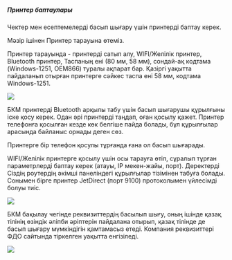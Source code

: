 ##### Принтер баптаулары

Чектер мен есептемелерді басып шығару үшін принтерді баптау керек.

Мәзір ішінен Принтер тарауына өтеміз.

Принтер тарауында - принтерді сатып алу, WIFI/Желілік принтер, Bluetooth принтер, Таспаның ені \(80 мм, 58 мм\), сондай-ақ кодтама \(Windows-1251, OEM866\) туралы ақпарат бар. Қазіргі уақытта пайдаланып отырған принтерге сәйкес таспа ені 58 мм, кодтама Windows-1251.

![](/assets/Simulator_Screen_Shot_-_iPhone_8_Plus_-_2018-04-10_at_17.32.29.jpg)

БКМ принтерді Bluetooth арқылы табу үшін басып шығарушы құрылғыны іске қосу керек. Одан әрі принтерді таңдап, оған қосылу қажет. Принтер телефонға қосылған кезде көк белгіше пайда болады, бұл құрылғылар арасында байланыс орнады деген сөз.



Принтерге бір телефон қосулы тұрғанда ғана ол басып шығарады.

WIFI/Желілік принтерге қосылу үшін осы тарауға өтіп, сұралып тұрған параметрлерді баптау керек \(атауы, IP мекен-жайы, порт\). Деректерді Сіздің роутердің әкімші панеліндегі құрылғылар тізімінен табуға болады. Сонымен бірге принтер JetDirect \(порт 9100\) протоколымен үйлесімді болуы тиіс.

![](/assets/Simulator_Screen_Shot_-_iPhone_8_Plus_-_2018-04-10_at_17.32.32.jpg)

БКМ бақылау чегінде реквизиттердің басылып шығу, оның ішінде қазақ тілінің өзіндік әліпби әріптерін пайдалана отырып, қазақ тілінде де басып шығару мүмкіндігін қамтамасыз етеді. Компания реквизиттері ФДО сайтында тіркелген уақытта енгізіледі.

![](/assets/дж.png)

